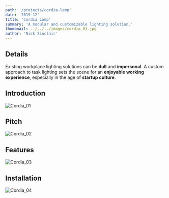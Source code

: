 ```yaml
---
path: '/projects/cordia-lamp'
date: '2019-12'
title: 'Cordia Lamp'
summary: 'A modular and customizable lighting solution.'
thumbnail: ../../../images/cordia_01.jpg
author: 'Nick Sinclair'
---
```


## Details

Existing workplace lighting solutions can be **dull** and **impersonal**. A custom approach to task lighting sets the scene for an **enjoyable working experience**, especially in the age of **startup culture**.

## Introduction

![Cordia_01](../../../images/cordia_02.png)

## Pitch

![Cordia_02](../../../images/cordia_03.png)

## Features

![Cordia_03](../../../images/cordia_04.png)

## Installation

![Cordia_04](../../../images/cordia_05.png)
